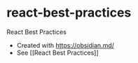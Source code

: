 # react-best-practices
React Best Practices

- Created with https://obsidian.md/
- See [[React Best Practices]]

